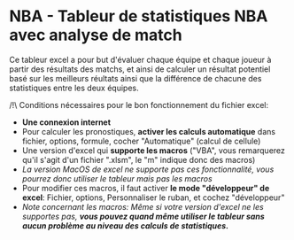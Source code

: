 # NBA - Tableur de statistiques NBA avec analyse de match

Ce tableur excel a pour but d'évaluer chaque équipe et chaque joueur à partir des résultats des matchs, et ainsi de calculer un résultat potentiel basé sur les meilleurs réultats ainsi que la différence de chacune des statistiques entre les deux équipes.

/!\ Conditions nécessaires pour le bon fonctionnement du fichier excel:

- <b>Une connexion internet</b>
- Pour calculer les pronostiques, <b>activer les calculs automatique</b> dans fichier, options, formule, cocher "Automatique" (calcul de cellule)
- Une version d'excel qui <b>supporte les macros</b> ("VBA", vous remarquerez qu'il s'agit d'un fichier ".xlsm", le "m" indique donc des macros)
- <i>La version MacOS de excel ne supporte pas ces fonctionnalité, vous pourrez donc utiliser le tableur mais pas les macros</i>
- Pour modifier ces macros, il faut activer <b>le mode "développeur" de excel</b>: Fichier, options, Personnaliser le ruban,
  et cochez "développeur"
- <i>Note concernant les macros: Même si votre version d'excel ne les supportes pas, <b>vous pouvez quand même utiliser le tableur
   sans aucun problème au niveau des calculs de statistiques.</b></i>

